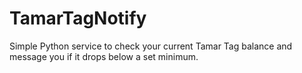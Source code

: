 # TamarTagNotify
Simple Python service to check your current Tamar Tag balance and message you if it drops below a set minimum.

